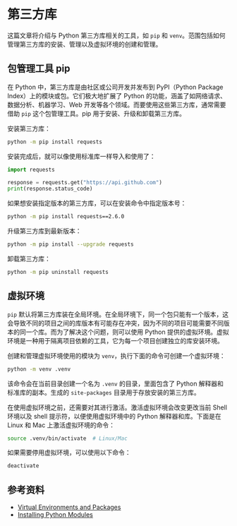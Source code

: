 # 第三方库

这篇文章将介绍与 Python 第三方库相关的工具，如 `pip` 和 `venv`。范围包括如何管理第三方库的安装、管理以及虚拟环境的创建和管理。

## 包管理工具 pip

在 Python 中，第三方库是由社区或公司开发并发布到 PyPI（Python Package Index）上的模块或包。它们极大地扩展了 Python 的功能，涵盖了如网络请求、数据分析、机器学习、Web 开发等各个领域。而要使用这些第三方库，通常需要借助 `pip` 这个包管理工具。pip 用于安装、升级和卸载第三方库。

安装第三方库：

```bash
python -m pip install requests
```

安装完成后，就可以像使用标准库一样导入和使用了：

```python
import requests

response = requests.get("https://api.github.com")
print(response.status_code)
```

如果想安装指定版本的第三方库，可以在安装命令中指定版本号：

```bash
python -m pip install requests==2.6.0
```

升级第三方库到最新版本：

```bash
python -m pip install --upgrade requests
```

卸载第三方库：

```bash
python -m pip uninstall requests
```

## 虚拟环境

`pip` 默认将第三方库装在全局环境。在全局环境下，同一个包只能有一个版本，这会导致不同的项目之间的库版本有可能存在冲突，因为不同的项目可能需要不同版本的同一个库。而为了解决这个问题，则可以使用 Python 提供的虚拟环境。虚拟环境是一种用于隔离项目依赖的工具，它为每一个项目创建独立的库安装环境。

创建和管理虚拟环境使用的模块为 `venv`，执行下面的命令可创建一个虚拟环境：

```bash
python -m venv .venv
```

该命令会在当前目录创建一个名为 `.venv` 的目录，里面包含了 Python 解释器和标准库的副本。生成的 `site-packages` 目录用于存放安装的第三方库。

在使用虚拟环境之前，还需要对其进行激活。激活虚拟环境会改变更改当前 Shell 环境以及 shell 提示符，以便使用虚拟环境中的 Python 解释器和库。下面是在 Linux 和 Mac 上激活虚拟环境的命令：

```bash
source .venv/bin/activate  # Linux/Mac
```

如果需要停用虚拟环境，可以使用以下命令：

```bash
deactivate
```

## 参考资料

- [Virtual Environments and Packages](https://docs.python.org/3/tutorial/venv.html)
- [Installing Python Modules](https://docs.python.org/3/installing/index.html#installing-index)
